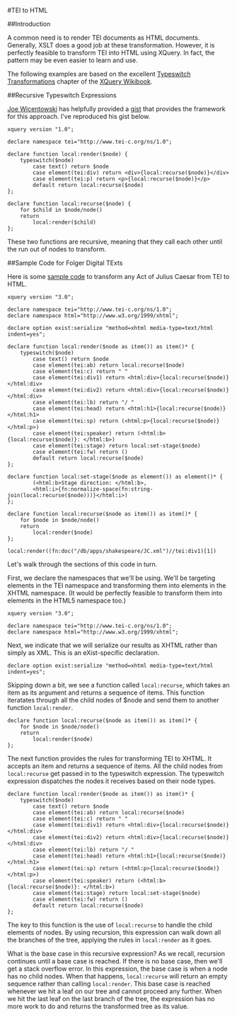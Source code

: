 #TEI to HTML

##Introduction

A common need is to render TEI documents as HTML documents. Generally, XSLT does a good job at these transformation. However, it is perfectly feasible to transform TEI into HTML using XQuery. In fact, the pattern may be even easier to learn and use.

The following examples are based on the excellent [Typeswitch Transformations](http://en.wikibooks.org/wiki/XQuery/Typeswitch_Transformations) chapter of the [XQuery Wikibook](http://en.wikibooks.org/wiki/XQuery). 

##Recursive Typeswitch Expressions

[Joe Wicentowski](https://github.com/joewiz) has helpfully provided a [gist](https://gist.github.com/joewiz/2331558#file-typeswitch-skeleton-xq) that provides the framework for this approach. I've reproduced his gist below.

```xquery
xquery version "1.0";
 
declare namespace tei="http://www.tei-c.org/ns/1.0";
 
declare function local:render($node) {
    typeswitch($node)
        case text() return $node
        case element(tei:div) return <div>{local:recurse($node)}</div>
        case element(tei:p) return <p>{local:recurse($node)}</p>
        default return local:recurse($node)
};
 
declare function local:recurse($node) {
    for $child in $node/node()
    return
        local:render($child)
};
```

These two functions are recursive, meaning that they call each other until the run out of nodes to transform.

##Sample Code for Folger Digital TExts

Here is some [sample code](tei-to-html.xqy) to transform any Act of Julius Caesar from TEI to HTML.

```xquery
xquery version "3.0";

declare namespace tei="http://www.tei-c.org/ns/1.0";
declare namespace html="http://www.w3.org/1999/xhtml";

declare option exist:serialize "method=xhtml media-type=text/html indent=yes";
 
declare function local:render($node as item()) as item()* {
    typeswitch($node)
        case text() return $node
        case element(tei:ab) return local:recurse($node)
        case element(tei:c) return " "
        case element(tei:div1) return <html:div>{local:recurse($node)}</html:div>
        case element(tei:div2) return <html:div>{local:recurse($node)}</html:div>
        case element(tei:lb) return "/ "
        case element(tei:head) return <html:h1>{local:recurse($node)}</html:h1>
        case element(tei:sp) return (<html:p>{local:recurse($node)}</html:p>)
        case element(tei:speaker) return (<html:b>{local:recurse($node)}: </html:b>)
        case element(tei:stage) return local:set-stage($node)
        case element(tei:fw) return ()
        default return local:recurse($node)
};

declare function local:set-stage($node as element()) as element()* {
        (<html:b>Stage direction: </html:b>, 
        <html:i>{fn:normalize-space(fn:string-join(local:recurse($node)))}</html:i>)
};
 
declare function local:recurse($node as item()) as item()* {
    for $node in $node/node()
    return
        local:render($node)
};

local:render((fn:doc("/db/apps/shakespeare/JC.xml")//tei:div1)[1])
```

Let's walk through the sections of this code in turn.

First, we declare the namespaces that we'll be using. We'll be targeting elements in the TEI namespace and transforming them into elements in the XHTML namespace. (It would be perfectly feasible to transform them into elements in the HTML5 namespace too.)

```xquery
xquery version "3.0";

declare namespace tei="http://www.tei-c.org/ns/1.0";
declare namespace html="http://www.w3.org/1999/xhtml";
```

Next, we indicate that we will serialize our results as XHTML rather than simply as XML. This is an eXist-specific declaration.

```xquery
declare option exist:serialize "method=xhtml media-type=text/html indent=yes";
```

Skipping down a bit, we see a function called ```local:recurse```, which takes an item as its argument and returns a sequence of items. This function iteratates through all the child nodes of $node and send them to another function ```local:render```. 

```xquery
declare function local:recurse($node as item()) as item()* {
    for $node in $node/node()
    return
        local:render($node)
};
```

The next function provides the rules for transforming TEI to XHTML. It accepts an item and returns a sequence of items. All the child nodes from ```local:recurse``` get passed in to the typeswitch expression. The typeswitch expression dispatches the nodes it receives based on their node types.

```xquery
declare function local:render($node as item()) as item()* {
    typeswitch($node)
        case text() return $node
        case element(tei:ab) return local:recurse($node)
        case element(tei:c) return " "
        case element(tei:div1) return <html:div>{local:recurse($node)}</html:div>
        case element(tei:div2) return <html:div>{local:recurse($node)}</html:div>
        case element(tei:lb) return "/ "
        case element(tei:head) return <html:h1>{local:recurse($node)}</html:h1>
        case element(tei:sp) return (<html:p>{local:recurse($node)}</html:p>)
        case element(tei:speaker) return (<html:b>{local:recurse($node)}: </html:b>)
        case element(tei:stage) return local:set-stage($node)
        case element(tei:fw) return ()
        default return local:recurse($node)
};
```
The key to this function is the use of ```local:recurse``` to handle the child elements of nodes. By using recursion, this expression can walk down all the branches of the tree, applying the rules in ```local:render``` as it goes.

What is the base case in this recursive expression? As we recall, recursion continues until a base case is reached. If there is no base case, then we'll get a stack overflow error. In this expression, the base case is when a node has no child nodes. When that happens, ```local:recurse``` will return an empty sequence rather than calling ```local:render```. This base case is reached whenever we hit a leaf on our tree and cannot proceed any further. When we hit the last leaf on the last branch of the tree, the expression has no more work to do and returns the transformed tree as its value.


